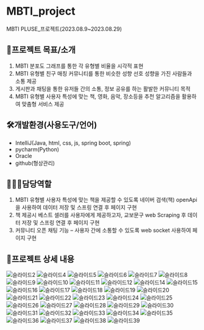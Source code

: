 # MBTI_project
MBTI PLUSE_프로젝트(2023.08.9~2023.08.29)

## 📗프로젝트 목표/소개
1. MBTI 분포도 그래프를 통한 각 유형별 비율을 시각적 표현 
2. MBTI 유형별 친구 매칭 커뮤니티를 통한 비슷한 성향 선호 성향을 가진 사람들과 소통 제공
3. 게시판과 채팅을 통한 유저들 간의 소통, 정보 공유를 하는 활발한 커뮤니티 목적
4. MBTI 유형별 사용자 특성에 맞는 책, 영화, 음악, 장소등을 추천 알고리즘을 활용하여 맞춤형 서비스 제공

## 🛠개발환경(사용도구/언어)
- IntelliJ(Java, html, css, js, spring boot, spring)
- pycharm(Python)
- Oracle
- github(형상관리)

## 👩🏻‍💻담당역할
1. MBTI 유형별 사용자 특성에 맞는 책을 제공할 수 있도록 네이버 검색(책) openApi을 사용하여 데이터 저장 및 스프링 연결 후 페이지 구현
2. 책 제공시 베스트 셀러를 사용자에게 제공하고자, 교보문구 web Scraping 후 데이터 저장 및 스프링 연결 후 페이지 구현
3. 커뮤니티 오픈 채팅 기능 – 사용자 간에 소통할 수 있도록 web socket 사용하여 페이지 구현 

## 📝프로젝트 상세 내용   
![슬라이드2](https://github.com/SYE12345/MBTI_project/assets/129352928/ed074194-be46-4c44-8728-a1e9ae7a631e)
![슬라이드4](https://github.com/SYE12345/MBTI_project/assets/129352928/56be5513-4b83-4fd6-8728-7c2b8f86296c)
![슬라이드5](https://github.com/SYE12345/MBTI_project/assets/129352928/ea8e90ce-1fa4-443e-acbf-95b3761161cb)
![슬라이드6](https://github.com/SYE12345/MBTI_project/assets/129352928/5d914f35-905a-4ceb-9ffa-23ec60406e5a)
![슬라이드7](https://github.com/SYE12345/MBTI_project/assets/129352928/15f687af-604d-4bf5-828a-36f4571172d5)
![슬라이드8](https://github.com/SYE12345/MBTI_project/assets/129352928/d81f5e8f-2d6e-498a-93c5-e39391e7b7ac)
![슬라이드9](https://github.com/SYE12345/MBTI_project/assets/129352928/5a15b30a-3d4d-4642-9ec0-608cf01e692c)
![슬라이드10](https://github.com/SYE12345/MBTI_project/assets/129352928/4fc955c7-816f-4ea7-a50b-01dbbeb3f75c)
![슬라이드11](https://github.com/SYE12345/MBTI_project/assets/129352928/2e5c2ccf-9635-4724-9046-6565dcc64fc9)
![슬라이드12](https://github.com/SYE12345/MBTI_project/assets/129352928/ca6166c1-e3ae-40ff-a8a1-70a319ee8518)
![슬라이드14](https://github.com/SYE12345/MBTI_project/assets/129352928/36c83d7b-12fd-4421-b34b-d3ae6eeecb8c)
![슬라이드15](https://github.com/SYE12345/MBTI_project/assets/129352928/596a3918-fccb-48cf-a248-0c781689019b)
![슬라이드16](https://github.com/SYE12345/MBTI_project/assets/129352928/04b72bc5-6e5e-4c4f-910a-d797b40e495e)
![슬라이드17](https://github.com/SYE12345/MBTI_project/assets/129352928/2a89c446-ff23-43fa-894c-b5eea8ef5033)
![슬라이드18](https://github.com/SYE12345/MBTI_project/assets/129352928/b32f8c81-6408-47ad-9919-1a481f57c9dc)
![슬라이드19](https://github.com/SYE12345/MBTI_project/assets/129352928/59770c65-3384-48fb-8ebc-1cf46223c243)
![슬라이드20](https://github.com/SYE12345/MBTI_project/assets/129352928/0696351d-8e2e-4f61-ae18-e853476eaa82)
![슬라이드21](https://github.com/SYE12345/MBTI_project/assets/129352928/61ae4539-183d-4b1b-aaa5-0209f6d5fea1)
![슬라이드22](https://github.com/SYE12345/MBTI_project/assets/129352928/77dca70b-7672-4a6a-a274-a5d44ffb7730)
![슬라이드23](https://github.com/SYE12345/MBTI_project/assets/129352928/74cd124a-205e-4d2d-82e2-7b06e174f456)
![슬라이드24](https://github.com/SYE12345/MBTI_project/assets/129352928/9a036225-e6e4-4eac-b3d8-cf9e6a3ff037)
![슬라이드25](https://github.com/SYE12345/MBTI_project/assets/129352928/dda7c97f-b00f-4190-93ca-1d20bd9d9831)
![슬라이드26](https://github.com/SYE12345/MBTI_project/assets/129352928/76bddb48-18b2-4b34-be2c-6ab3a99901d3)
![슬라이드27](https://github.com/SYE12345/MBTI_project/assets/129352928/e921dab2-d3fc-428a-94bd-2bf65c0d3c87)
![슬라이드28](https://github.com/SYE12345/MBTI_project/assets/129352928/fc969b29-98e7-47f8-ae83-2204b1f7069a)
![슬라이드29](https://github.com/SYE12345/MBTI_project/assets/129352928/2ffb2203-4d64-40e1-9043-48e602b03482)
![슬라이드30](https://github.com/SYE12345/MBTI_project/assets/129352928/8b1f1f3a-e18d-4166-b66e-760105c88c53)
![슬라이드31](https://github.com/SYE12345/MBTI_project/assets/129352928/007803e1-eda8-4007-acef-a98a3e5c416f)
![슬라이드32](https://github.com/SYE12345/MBTI_project/assets/129352928/5b1b3dd9-619a-40b4-916c-3f760a46d91f)
![슬라이드33](https://github.com/SYE12345/MBTI_project/assets/129352928/8b6dfe30-a624-44fc-9098-090a7213fa50)
![슬라이드34](https://github.com/SYE12345/MBTI_project/assets/129352928/24818d12-0a22-44e9-a6bc-bdf3ce4c3daa)
![슬라이드35](https://github.com/SYE12345/MBTI_project/assets/129352928/fdfbed64-4dd2-4d46-bc7e-553940f9343e)
![슬라이드36](https://github.com/SYE12345/MBTI_project/assets/129352928/afa664b6-b43e-416e-95d5-2c08d18edc3b)
![슬라이드37](https://github.com/SYE12345/MBTI_project/assets/129352928/2338c14d-938a-4f97-b02e-185f6f3dbb46)
![슬라이드38](https://github.com/SYE12345/MBTI_project/assets/129352928/f8613690-451c-420e-8f1d-53362087e63e)
![슬라이드39](https://github.com/SYE12345/MBTI_project/assets/129352928/e252afac-995b-40af-a7c7-9ca5780c6ecc)
